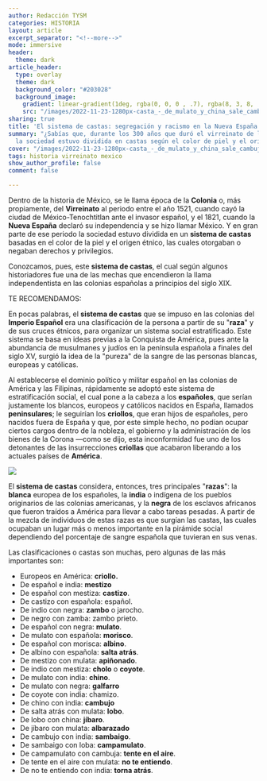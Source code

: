 ```yaml
---
author: Redacción TYSM
categories: HISTORIA
layout: article
excerpt_separator: "<!--more-->"
mode: immersive
header:
  theme: dark
article_header:
  type: overlay
  theme: dark
  background_color: "#203028"
  background_image:
    gradient: linear-gradient(1deg, rgba(0, 0, 0 , .7), rgba(8, 3, 8, .9))
    src: "/images/2022-11-23-1280px-casta_-_de_mulato_y_china_sale_cambujo-_s-_xviii_-_anonimo.jpg"
sharing: true
title: 'El sistema de castas: segregación y racismo en la Nueva España'
summary: "¿Sabías que, durante los 300 años que duró el virreinato de la Nueva España,
  la sociedad estuvo dividida en castas según el color de piel y el origen étnico?"
cover: "/images/2022-11-23-1280px-casta_-_de_mulato_y_china_sale_cambujo-_s-_xviii_-_anonimo.jpg"
tags: historia virreinato mexico
show_author_profile: false
comment: false

---
```

Dentro de la historia de México, se le llama época de la **Colonia** o, más propiamente, del **Virreinato** al periodo entre el año 1521, cuando cayó la ciudad de México-Tenochtitlan ante el invasor español, y el 1821, cuando la **Nueva España** declaró su independencia y se hizo llamar México. Y en gran parte de ese periodo la sociedad estuvo dividida en un **sistema de castas** basadas en el color de la piel y el origen étnico, las cuales otorgaban o negaban derechos y privilegios.

Conozcamos, pues, este **sistema de castas**, el cual según algunos historiadores fue una de las mechas que encendieron la llama independentista en las colonias españolas a principios del siglo XIX.

TE RECOMENDAMOS:

En pocas palabras, el **sistema de castas** que se impuso en las colonias del **Imperio Español** era una clasificación de la persona a partir de su "**raza**" y de sus cruces étnicos, para organizar un sistema social estratificado. Este sistema se basa en ideas previas a la Conquista de América, pues ante la abundancia de musulmanes y judíos en la península española a finales del siglo XV, surgió la idea de la "pureza" de la sangre de las personas blancas, europeas y católicas.

Al establecerse el dominio político y militar español en las colonias de América y las Filipinas, rápidamente se adoptó este sistema de estratificación social, el cual pone a la cabeza a los **españoles**, que serían justamente los blancos, europeos y católicos nacidos en España, llamados **peninsulares**; le seguirían los **criollos**, que eran hijos de españoles, pero nacidos fuera de España y que, por este simple hecho, no podían ocupar ciertos cargos dentro de la nobleza, el gobierno y la administración de los bienes de la Corona —como se dijo, esta inconformidad fue uno de los detonantes de las insurrecciones **criollas** que acabaron liberando a los actuales países de **América**.

![](https://upload.wikimedia.org/wikipedia/commons/thumb/5/5f/Casta_-_de_Negra_y_Espa%C3%B1ol_sale_Mulato%2C_s._XVIII_-_An%C3%B3nimo.jpg/1024px-Casta_-_de_Negra_y_Espa%C3%B1ol_sale_Mulato%2C_s._XVIII_-_An%C3%B3nimo.jpg)

El **sistema de castas** considera, entonces, tres principales "**razas**": la **blanca** europea de los españoles, la **india** o indígena de los pueblos originarios de las colonias americanas, y la **negra** de los esclavos africanos que fueron traídos a América para llevar a cabo tareas pesadas. A partir de la mezcla de individuos de estas razas es que surgían las castas, las cuales ocupaban un lugar más o menos importante en la pirámide social dependiendo del porcentaje de sangre española que tuvieran en sus venas.

Las clasificaciones o castas son muchas, pero algunas de las más importantes son:

* Europeos en América: **criollo.**
* De español e india: **mestizo**
* De español con mestiza: **castizo**.
* De castizo con española: español.
* De indio con negra: **zambo** o jarocho.
* De negro con zamba: zambo prieto.
* De español con negra: **mulato**.
* De mulato con española: **morisco**.
* De español con morisca: **albino**.
* De albino con española: **salta atrás**.
* De mestizo con mulata: **apiñonado**.
* De indio con mestiza: **cholo** o **coyote**.
* De mulato con india: **chino**.
* De mulato con negra: **galfarro**
* De coyote con india: chamizo.
* De chino con india: **cambujo**
* De salta atrás con mulata: **lobo**.
* De lobo con china: **jíbaro**.
* De jíbaro con mulata: **albarazado**
* De cambujo con india: **sambaigo**.
* De sambaigo con loba: **campamulato**.
* De campamulato con cambuja: **tente en el aire**.
* De tente en el aire con mulata: **no te entiendo**.
* De no te entiendo con india: **torna atrás**.